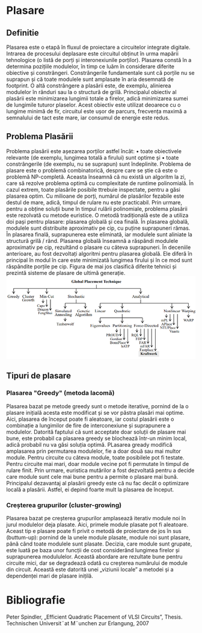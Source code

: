 # Plasare

## Definitie
Plasarea este o etapă în fluxul de proiectare a circuitelor integrate digitale. Intrarea de procesului deplasare este circuitul obținut în urma mapării tehnologice (o listă de porți și interonexiunile porților). Plasarea constă în a determina pozițiile modulelor, în timp ce luăm în considerare diferite obiective și constrângeri. Constrângerile fundamentale sunt că porțile nu se suprapun și că toate modulele sunt amplasate în aria desemnată de footprint. O altă constrângere a plasării este, de exemplu, alinierea modulelor în rânduri sau la o structură de grilă. Principalul obiectiv al plasării este minimizarea lungimii totale a firelor, adică minimizarea sumei de lungimile tuturor plaselor. Acest obiectiv este utilizat deoarece cu o lungime minimă de fir, circuitul este ușor de parcurs, frecvența maximă a semnalului de tact este mare, iar consumul de energie este redus. 

## Problema Plasării
Problema plasării este așezarea porților astfel încât:
    •  toate obiectivele relevante (de exemplu, lungimea totală a firului) sunt optime și
    •  toate constrângerile (de exemplu, nu se suprapun) sunt îndeplinite.
    Problema de plasare este o problemă combinatorică, despre care se știe că este o problemă NP-completă. Aceasta înseamnă că nu există un algoritm la zi, care să rezolve problema optimă cu complexitate de runtime polinomială. În cazul extrem, toate plasările posibile ttrebuie inspectate, pentru a găsi plasarea optim. Cu milioane de porți, numărul de plasărilor fezabile este destul de mare, adică, timpul de rulare nu este practicabil.
Prin urmare, pentru a obține soluții bune în timpul rulării polinomiale, problema plasării este rezolvată cu metode euristice. O metodă tradițională este de a utiliza doi pași pentru plasare: plasarea globală și cea finală. În plasarea globală, modulele sunt distribuite aproximativ pe cip, cu puține suprapuneri rămas. În plasarea finală, suprapunerea este eliminată, iar modulele sunt aliniate la structură grilă / rând. 
       Plasarea globală înseamnă a răspândi modulele aproximativ pe cip, rezultând o plasare cu câteva suprapuneri. În deceniile anterioare, au fost dezvoltați algoritmi pentru plasarea globală. Ele diferă în principal în modul în care este minimizată lungimea firului și în ce mod sunt răspândite porțile pe cip. Figura de mai jos clasifică diferite tehnici și prezintă sisteme de plasare de ultimă generație. 
<img src="Tehnici_de_plasare.png" alt="Tehnici_de_plasare "/>
       
## Tipuri de plasare

### Plasarea "Greedy" (metoda lacomă)

Plasarea bazat pe metode greedy sunt o metode iterative, pornind de la o plasare inițială acesta este modificat și se vor păstra plasări mai optime. Aici, plasarea de început poate fi aleatoare, iar costul plasării este o combinație a lungimilor de fire de interconexiune și suprapunere a modulelor. Datorită faptului că sunt acceptate doar soluții de plasare mai bune, este probabil ca plasarea greedy se blochează într-un minim local, adică probabil nu va găsi soluția optimă. PLasarea gready modifică amplasarea prin permutarea modulelor, fie a doar două sau mai multor module. Pentru circuite cu câteva module, toate posibilele pot fi testate. Pentru circuite mai mari, doar module vecine pot fi permutate în timpul de rulare finit. Prin urmare, euristica mutărilor a fost dezvoltată pentru a decide care module sunt cele mai bune pentru a permite o plasare mai bună. Principalul dezavantaj al plasării greedy este că nu fac decât o optimizare locală a plasării. Astfel, ei depind foarte mult la plasarea de început.

### Creșterea grupurilor (cluster-growing)

Plasarea bazat pe creșterea grupurilor amplasează iterativ module noi în jurul modulelor deja plasate. Aici, primele module plasate pot fi aleatoare. Aceast tip e plasare poate fi privit o metodă de proiectare de jos în sus (buttum-up): pornind de la unele module plasate, module noi sunt plasare, până când toate modulele sunt plasate. Decizia, care module sunt grupate, este luată pe baza unor funcții de cost considerând lungimea firelor și suprapunerea modululelor. Această abordare are rezultate bune pentru circuite mici, dar se degradează odată cu creșterea numărului de module din circuit. Această este datorită unei „viziunii locale” a metodei și a dependenței mari de plasare inițilă.

# Bibliografie
Peter Spindler, „Efficient Quadratic Placement of VLSI Circuits”, Thesis. Technischen Universit¨at M¨unchen zur Erlangung, 2007


